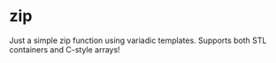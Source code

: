 # zip
Just a simple zip function using variadic templates. Supports both STL containers and C-style arrays!
